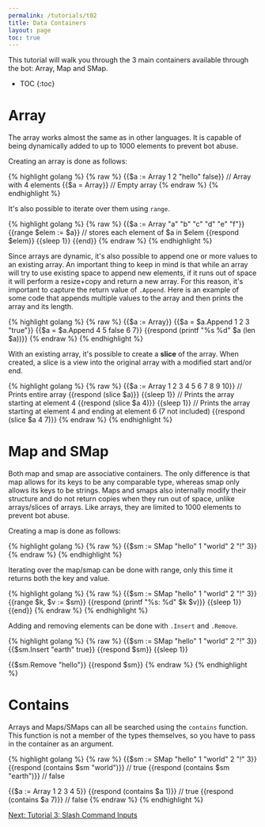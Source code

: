 ```yaml
---
permalink: /tutorials/t02
title: Data Containers
layout: page
toc: true
---
```


This tutorial will walk you through the 3 main containers available through the bot: Array, Map and SMap.

* TOC
{:toc}

# Array

The array works almost the same as in other languages. It is capable of being dynamically added to up to 1000 elements to prevent bot abuse.

Creating an array is done as follows:

{% highlight golang %}
{% raw %}
{{$a := Array 1 2 "hello" false}} // Array with 4 elements
{{$a = Array}} // Empty array
{% endraw %}
{% endhighlight %}


It's also possible to iterate over them using `range`.

{% highlight golang %}
{% raw %}
{{$a := Array "a" "b" "c" "d" "e" "f"}}
{{range $elem := $a}} // stores each element of $a in $elem
    {{respond $elem}}
    {{sleep 1}}
{{end}}
{% endraw %}
{% endhighlight %}

Since arrays are dynamic, it's also possible to append one or more values to an existing array. An important thing to keep in mind is that while an array will try to use existing space to append new elements, if it runs out of space it will perform a resize+copy and return a new array. For this reason, it's important to capture the return value of `.Append`. Here is an example of some code that appends multiple values to the array and then prints the array and its length.

{% highlight golang %}
{% raw %}
{{$a := Array}}
{{$a = $a.Append 1 2 3 "true"}}
{{$a = $a.Append 4 5 false 6 7}}
{{respond (printf "%s %d" $a (len $a))}}
{% endraw %}
{% endhighlight %}

With an existing array, it's possible to create a **slice** of the array. When created, a slice is a view into the original array with a modified start and/or end.

{% highlight golang %}
{% raw %}
{{$a := Array 1 2 3 4 5 6 7 8 9 10}}
// Prints entire array
{{respond (slice $a)}}
{{sleep 1}}
// Prints the array starting at element 4
{{respond (slice $a 4)}}
{{sleep 1}}
// Prints the array starting at element 4 and ending at element 6 (7 not included)
{{respond (slice $a 4 7)}}
{% endraw %}
{% endhighlight %}

# Map and SMap

Both map and smap are associative containers. The only difference is that map allows for its keys to be any comparable type, whereas smap only allows its keys to be strings. Maps and smaps also internally modify their structure and do not return copies when they run out of space, unlike arrays/slices of arrays. Like arrays, they are limited to 1000 elements to prevent bot abuse.

Creating a map is done as follows:

{% highlight golang %}
{% raw %}
{{$sm := SMap "hello" 1 "world" 2 "!" 3}}
{% endraw %}
{% endhighlight %}

Iterating over the map/smap can be done with range, only this time it returns both the key and value.

{% highlight golang %}
{% raw %}
{{$sm := SMap "hello" 1 "world" 2 "!" 3}}
{{range $k, $v := $sm}}
    {{respond (printf "%s: %d" $k $v)}}
    {{sleep 1}}
{{end}}
{% endraw %}
{% endhighlight %}

Adding and removing elements can be done with `.Insert` and `.Remove`.

{% highlight golang %}
{% raw %}
{{$sm := SMap "hello" 1 "world" 2 "!" 3}}
{{$sm.Insert "earth" true}}
{{respond $sm}}
{{sleep 1}}

{{$sm.Remove "hello"}}
{{respond $sm}}
{% endraw %}
{% endhighlight %}

# Contains

Arrays and Maps/SMaps can all be searched using the `contains` function. This function is not a member of the types themselves, so you have to pass in the container as an argument.

{% highlight golang %}
{% raw %}
{{$sm := SMap "hello" 1 "world" 2 "!" 3}}
{{respond (contains $sm "world")}} // true
{{respond (contains $sm "earth")}} // false

{{$a := Array 1 2 3 4 5}}
{{respond (contains $a 1)}} // true
{{respond (contains $a 7)}} // false
{% endraw %}
{% endhighlight %}

[Next: Tutorial 3: Slash Command Inputs](/tutorials/t03)